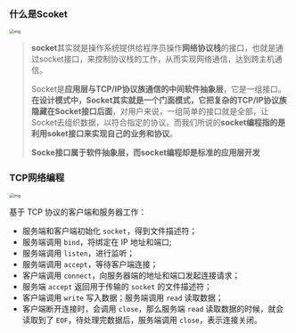 ### 什么是Scoket

<img src="https://ldt-typora.oss-cn-shenzhen.aliyuncs.com/img/v2-226e5169b8c0da05cb3605d00269356f_1440w.jpg" alt="img" style="zoom:50%;" />

> **socket**其实就是操作系统提供给程序员操作**网络协议栈**的接口，也就是通过socket接口，来控制协议栈的工作，从而实现网络通信，达到跨主机通信。
>
> Socket是**应用层与TCP/IP协议族通信的中间软件抽象层**，它是一组接口。**在设计模式中，Socket其实就是一个门面模式，它把复杂的TCP/IP协议族隐藏在Socket接口后面**，对用户来说，一组简单的接口就是全部，让Socket去组织数据，以符合指定的协议。而我们所说的**socket编程指的是利用soket接口来实现自己的业务和协议**。
>
> **Socke接口属于软件抽象层，而socket编程却是标准的应用层开发**





### TCP网络编程

<img src="https://ldt-typora.oss-cn-shenzhen.aliyuncs.com/img/v2-7105d213a9207bf0d497455c652df7e2_1440w.jpg" alt="img" style="zoom:50%;" />

基于 TCP 协议的客户端和服务器工作：

- 服务端和客户端初始化 `socket`，得到文件描述符；
- 服务端调用 `bind`，将绑定在 IP 地址和端口;
- 服务端调用 `listen`，进行监听；
- 服务端调用 `accept`，等待客户端连接；
- 客户端调用 `connect`，向服务器端的地址和端口发起连接请求；
- 服务端 `accept` 返回用于传输的 `socket` 的文件描述符；
- 客户端调用 `write` 写入数据；服务端调用 `read` 读取数据；
- 客户端断开连接时，会调用 `close`，那么服务端 `read` 读取数据的时候，就会读取到了 `EOF`，待处理完数据后，服务端调用 `close`，表示连接关闭。